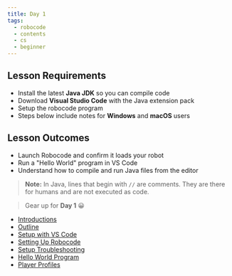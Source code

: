 ```yaml
---
title: Day 1
tags:
  - robocode
  - contents
  - cs
  - beginner
---
```


## Lesson Requirements

- Install the latest **Java JDK** so you can compile code
- Download **Visual Studio Code** with the Java extension pack
- Setup the robocode program
- Steps below include notes for **Windows** and **macOS** users

## Lesson Outcomes

- Launch Robocode and confirm it loads your robot
- Run a "Hello World" program in VS Code
- Understand how to compile and run Java files from the editor

> **Note:** In Java, lines that begin with `//` are comments. They are there for humans and are not executed as code.

> Gear up for **Day 1** 😀

- [Introductions](/robocode/Day-1/introductions)
- [Outline](/robocode/Day-1/00_java_intro)
- [Setup with VS Code](/robocode/Day-1/01_setup_vscode)
- [Setting Up Robocode](/robocode/Day-1/02_setting_up)
- [Setup Troubleshooting](/robocode/Day-1/setup_troubleshooting)
- [Hello World Program](/robocode/Day-1/03_hello_world)
- [Player Profiles](/robocode/Day-1/04_player_profiles)
